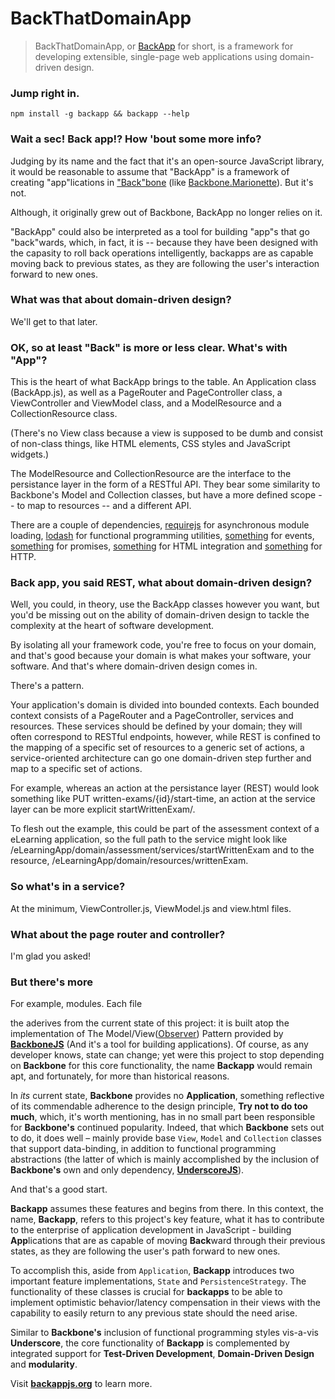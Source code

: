 BackThatDomainApp
================================================
> BackThatDomainApp, or [BackApp](http://toomanydaves.github.io/backapp) for short, is a framework for developing extensible, single-page web applications using domain-driven design.

### Jump right in. ###
`npm install -g backapp && backapp --help`

### Wait a sec! Back app!? How 'bout some more info? ###
Judging by its name and the fact that it's an open-source JavaScript library, it would be reasonable to assume that "BackApp" is a framework of creating "app"lications in ["Back"bone](http://backbonejs.org) (like [Backbone.Marionette](http://)). But it's not.

Although, it originally grew out of Backbone, BackApp no longer relies on it.

"BackApp" could also be interpreted as a tool for building "app"s that go "back"wards, which, in fact, it is -- because they have been designed with the capasity to roll back operations intelligently, backapps are as capable moving back to previous states, as they are following the user's interaction forward to new ones.

### What was that about domain-driven design? ###
We'll get to that later.

### OK, so at least "Back" is more or less clear. What's with "App"? ###
This is the heart of what BackApp brings to the table. An Application class (BackApp.js), as well as a PageRouter and PageController class, a ViewController and ViewModel class, and a ModelResource and a CollectionResource class.

(There's no View class because a view is supposed to be dumb and consist of non-class things, like HTML elements, CSS styles and JavaScript widgets.)

The ModelResource and CollectionResource are the interface to the persistance layer in the form of a RESTful API. They bear some similarity to Backbone's Model and Collection classes, but have a more defined scope -- to map to resources -- and a different API.

There are a couple of dependencies, [requirejs](http://) for asynchronous module loading, [lodash](http://) for functional programming utilities, [something](http://) for events, [something](http://) for promises, [something](http://) for HTML integration and [something](http://) for HTTP.

### Back app, you said REST, what about domain-driven design? ###
Well, you could, in theory, use the BackApp classes however you want, but you'd be missing out on the ability of domain-driven design to tackle the complexity at the heart of software development.

By isolating all your framework code, you're free to focus on your domain, and that's good because your domain is what makes your software, your software. And that's where domain-driven design comes in.

There's a pattern.

Your application's domain is divided into bounded contexts. Each bounded context consists of a PageRouter and a PageController, services and resources. These services should be defined by your domain; they will often correspond to RESTful endpoints, however, while REST is confined to the mapping of a specific set of resources to a generic set of actions, a service-oriented architecture can go one domain-driven step further and map to a specific set of actions.

For example, whereas an action at the persistance layer (REST) would look something like PUT written-exams/{id}/start-time, an action at the service layer can be more explicit startWrittenExam/.

To flesh out the example, this could be part of the assessment context of a eLearning application, so the full path to the service might look like /eLearningApp/domain/assessment/services/startWrittenExam and to the resource, /eLearningApp/domain/resources/writtenExam.

### So what's in a service? ###
At the minimum, ViewController.js, ViewModel.js and view.html files.

### What about the page router and controller? ###
I'm glad you asked!


### But there's more ###
For example, modules. Each file

the aderives from the current state of this project: it is built atop the implementation of The Model/View([Observer](http://en.wikipedia.org/wiki/Observer_pattern)) Pattern provided by **[BackboneJS](http://backbonejs.org)** (And it's a tool for building applications). Of course, as any developer knows, state can change; yet were this project to stop depending on **Backbone** for this core functionality, the name **Backapp** would remain apt, and fortunately, for more than historical reasons.

In *its* current state, **Backbone** provides no **Application**, something reflective of its commendable adherence to the design principle, **Try not to do too much**, which, it's worth mentioning, has in no small part been responsible for **Backbone's** continued popularity. Indeed, that which **Backbone** sets out to do, it does well – mainly provide base `View`, `Model` and `Collection` classes that support data-binding, in addition to functional programming abstractions (the latter of which is mainly accomplished by the inclusion of **Backbone's** own and only dependency, **[UnderscoreJS](http://underscorejs.org)**). 

And that's a good start.

**Backapp** assumes these features and begins from there. In this context, the name, **Backapp**, refers to this project's key feature, what it has to contribute to the enterprise of application development in JavaScript - building **App**lications that are as capable of moving **Back**ward through their previous states, as they are following the user's path forward to new ones. 

To accomplish this, aside from `Application`, **Backapp** introduces two important feature implementations, `State` and `PersistenceStrategy`. The functionality of these classes is crucial for **backapps** to be able to implement optimistic behavior/latency compensation in their views with the capability to easily return to any previous state should the need arise. 

Similar to **Backbone's** inclusion of functional programming styles vis-a-vis **Underscore**, the core functionality of **Backapp** is complemented by integrated support for **Test-Driven Development**, **Domain-Driven Design** and **modularity**.

Visit **[backappjs.org](http://backappjs.org)** to learn more.
